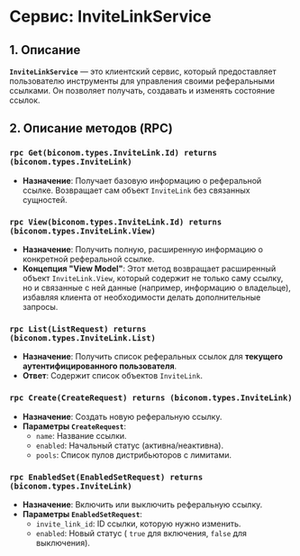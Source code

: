 # Сервис: InviteLinkService

## 1. Описание

**`InviteLinkService`** — это клиентский сервис, который предоставляет пользователю инструменты для управления своими реферальными ссылками. Он позволяет получать, создавать и изменять состояние ссылок.

## 2. Описание методов (RPC)

### `rpc Get(biconom.types.InviteLink.Id) returns (biconom.types.InviteLink)`
- **Назначение**: Получает базовую информацию о реферальной ссылке. Возвращает сам объект `InviteLink` без связанных сущностей.

### `rpc View(biconom.types.InviteLink.Id) returns (biconom.types.InviteLink.View)`
- **Назначение**: Получить полную, расширенную информацию о конкретной реферальной ссылке.
- **Концепция "View Model"**: Этот метод возвращает расширенный объект `InviteLink.View`, который содержит не только саму ссылку, но и связанные с ней данные (например, информацию о владельце), избавляя клиента от необходимости делать дополнительные запросы.

### `rpc List(ListRequest) returns (biconom.types.InviteLink.List)`
- **Назначение**: Получить список реферальных ссылок для **текущего аутентифицированного пользователя**.
- **Ответ**: Содержит список объектов `InviteLink`.

### `rpc Create(CreateRequest) returns (biconom.types.InviteLink)`
- **Назначение**: Создать новую реферальную ссылку.
- **Параметры `CreateRequest`**:
    - `name`: Название ссылки.
    - `enabled`: Начальный статус (активна/неактивна).
    - `pools`: Список пулов дистрибьюторов с лимитами.

### `rpc EnabledSet(EnabledSetRequest) returns (biconom.types.InviteLink)`
- **Назначение**: Включить или выключить реферальную ссылку.
- **Параметры `EnabledSetRequest`**:
    - `invite_link_id`: ID ссылки, которую нужно изменить.
    - `enabled`: Новый статус ( `true` для включения, `false` для выключения).
